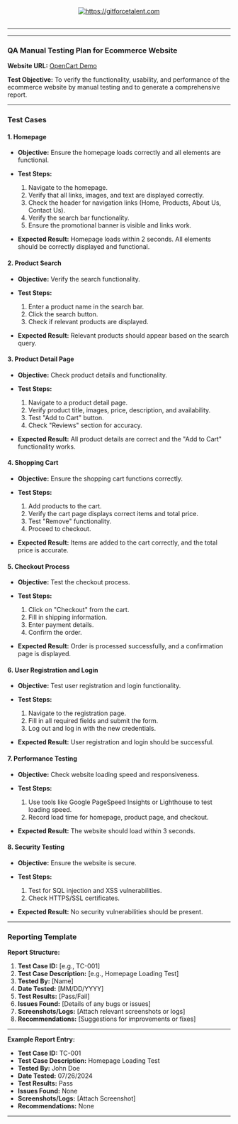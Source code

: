 <div align="center">
	<a target="_blank" href="https://gitforcetalent.com">
        <picture>
            <source media="(prefers-color-scheme: dark)" srcset="https://gitforcetalent.com/_next/image?url=%2Fimages%2Flogo-light.png&w=1920&q=75">
            <source media="(prefers-color-scheme: light)" srcset="https://gitforcetalent.com/_next/image?url=%2Fimages%2Flogo.png&w=1920&q=75">
            <img alt="https://gitforcetalent.com" src="https://gitforcetalent.com/_next/image?url=%2Fimages%2Flogo.png">
        </picture>
	</a>
    <br />
    <br />
</div>

---

---


### QA Manual Testing Plan for Ecommerce Website

**Website URL:** [OpenCart Demo](https://demo.opencart.com/)

**Test Objective:** To verify the functionality, usability, and performance of the ecommerce website by manual testing and to generate a comprehensive report.



---

### Test Cases

#### 1. **Homepage**

- **Objective:** Ensure the homepage loads correctly and all elements are functional.
  
- **Test Steps:**
  1. Navigate to the homepage.
  2. Verify that all links, images, and text are displayed correctly.
  3. Check the header for navigation links (Home, Products, About Us, Contact Us).
  4. Verify the search bar functionality.
  5. Ensure the promotional banner is visible and links work.

- **Expected Result:** Homepage loads within 2 seconds. All elements should be correctly displayed and functional.

#### 2. **Product Search**

- **Objective:** Verify the search functionality.

- **Test Steps:**
  1. Enter a product name in the search bar.
  2. Click the search button.
  3. Check if relevant products are displayed.

- **Expected Result:** Relevant products should appear based on the search query.

#### 3. **Product Detail Page**

- **Objective:** Check product details and functionality.

- **Test Steps:**
  1. Navigate to a product detail page.
  2. Verify product title, images, price, description, and availability.
  3. Test "Add to Cart" button.
  4. Check "Reviews" section for accuracy.

- **Expected Result:** All product details are correct and the "Add to Cart" functionality works.

#### 4. **Shopping Cart**

- **Objective:** Ensure the shopping cart functions correctly.

- **Test Steps:**
  1. Add products to the cart.
  2. Verify the cart page displays correct items and total price.
  3. Test "Remove" functionality.
  4. Proceed to checkout.

- **Expected Result:** Items are added to the cart correctly, and the total price is accurate.

#### 5. **Checkout Process**

- **Objective:** Test the checkout process.

- **Test Steps:**
  1. Click on "Checkout" from the cart.
  2. Fill in shipping information.
  3. Enter payment details.
  4. Confirm the order.

- **Expected Result:** Order is processed successfully, and a confirmation page is displayed.

#### 6. **User Registration and Login**

- **Objective:** Test user registration and login functionality.

- **Test Steps:**
  1. Navigate to the registration page.
  2. Fill in all required fields and submit the form.
  3. Log out and log in with the new credentials.

- **Expected Result:** User registration and login should be successful.


#### 7. **Performance Testing**

- **Objective:** Check website loading speed and responsiveness.

- **Test Steps:**
  1. Use tools like Google PageSpeed Insights or Lighthouse to test loading speed.
  2. Record load time for homepage, product page, and checkout.

- **Expected Result:** The website should load within 3 seconds.

#### 8. **Security Testing**

- **Objective:** Ensure the website is secure.

- **Test Steps:**
  1. Test for SQL injection and XSS vulnerabilities.
  2. Check HTTPS/SSL certificates.

- **Expected Result:** No security vulnerabilities should be present.


---

### Reporting Template

**Report Structure:**

1. **Test Case ID:** [e.g., TC-001]
2. **Test Case Description:** [e.g., Homepage Loading Test]
3. **Tested By:** [Name]
4. **Date Tested:** [MM/DD/YYYY]
5. **Test Results:** [Pass/Fail]
6. **Issues Found:** [Details of any bugs or issues]
7. **Screenshots/Logs:** [Attach relevant screenshots or logs]
8. **Recommendations:** [Suggestions for improvements or fixes]

---

**Example Report Entry:**

- **Test Case ID:** TC-001
- **Test Case Description:** Homepage Loading Test
- **Tested By:** John Doe
- **Date Tested:** 07/26/2024
- **Test Results:** Pass
- **Issues Found:** None
- **Screenshots/Logs:** [Attach Screenshot]
- **Recommendations:** None

---
